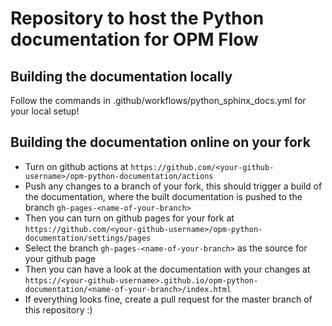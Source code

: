 # Repository to host the Python documentation for OPM Flow

## Building the documentation locally
Follow the commands in .github/workflows/python_sphinx_docs.yml for your local setup!

## Building the documentation online on your fork
- Turn on github actions at `https://github.com/<your-github-username>/opm-python-documentation/actions`
- Push any changes to a branch of your fork, this should trigger a build of the documentation, where the built documentation is pushed to the branch `gh-pages-<name-of-your-branch>`
- Then you can turn on github pages for your fork at `https://github.com/<your-github-username>/opm-python-documentation/settings/pages`
- Select the branch `gh-pages-<name-of-your-branch>` as the source for your github page
- Then you can have a look at the documentation with your changes at `https://<your-github-username>.github.io/opm-python-documentation/<name-of-your-branch>/index.html`
- If everything looks fine, create a pull request for the master branch of this repository :)
